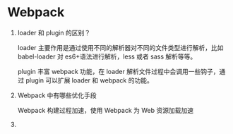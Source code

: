 # Webpack

1. loader 和 plugin 的区别？

   loader 主要作用是通过使用不同的解析器对不同的文件类型进行解析，比如 babel-loader 对 es6+语法进行解析，less 或者 sass 解析等等。

   plugin 丰富 webpack 功能，在 loader 解析文件过程中会调用一些钩子，通过 plugin 可以扩展 loader 和 webpack 的功能。

2. Webpack 中有哪些优化手段

   Webpack 构建过程加速，使用 Webpack 为 Web 资源加载加速

3.
